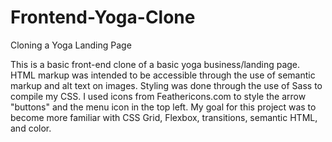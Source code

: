 # Frontend-Yoga-Clone
Cloning a Yoga Landing Page

This is a basic front-end clone of a basic yoga business/landing page. HTML markup was intended to be accessible through the use of semantic markup and alt text on images. Styling was done through the use of Sass to compile my CSS. I used icons from Feathericons.com to style the arrow "buttons" and the menu icon in the top left. My goal for this project was to become more familiar with CSS Grid, Flexbox, transitions, semantic HTML, and color.
